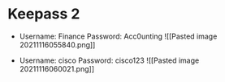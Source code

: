 # Keepass 2

* Username: Finance  Password: Acc0unting
![[Pasted image 20211116055840.png]]

* Username: cisco Password: cisco123
![[Pasted image 20211116060021.png]]

